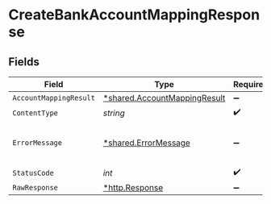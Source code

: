 # CreateBankAccountMappingResponse


## Fields

| Field                                                                       | Type                                                                        | Required                                                                    | Description                                                                 |
| --------------------------------------------------------------------------- | --------------------------------------------------------------------------- | --------------------------------------------------------------------------- | --------------------------------------------------------------------------- |
| `AccountMappingResult`                                                      | [*shared.AccountMappingResult](../../models/shared/accountmappingresult.md) | :heavy_minus_sign:                                                          | Success                                                                     |
| `ContentType`                                                               | *string*                                                                    | :heavy_check_mark:                                                          | N/A                                                                         |
| `ErrorMessage`                                                              | [*shared.ErrorMessage](../../models/shared/errormessage.md)                 | :heavy_minus_sign:                                                          | The request made is not valid.                                              |
| `StatusCode`                                                                | *int*                                                                       | :heavy_check_mark:                                                          | N/A                                                                         |
| `RawResponse`                                                               | [*http.Response](https://pkg.go.dev/net/http#Response)                      | :heavy_minus_sign:                                                          | N/A                                                                         |
